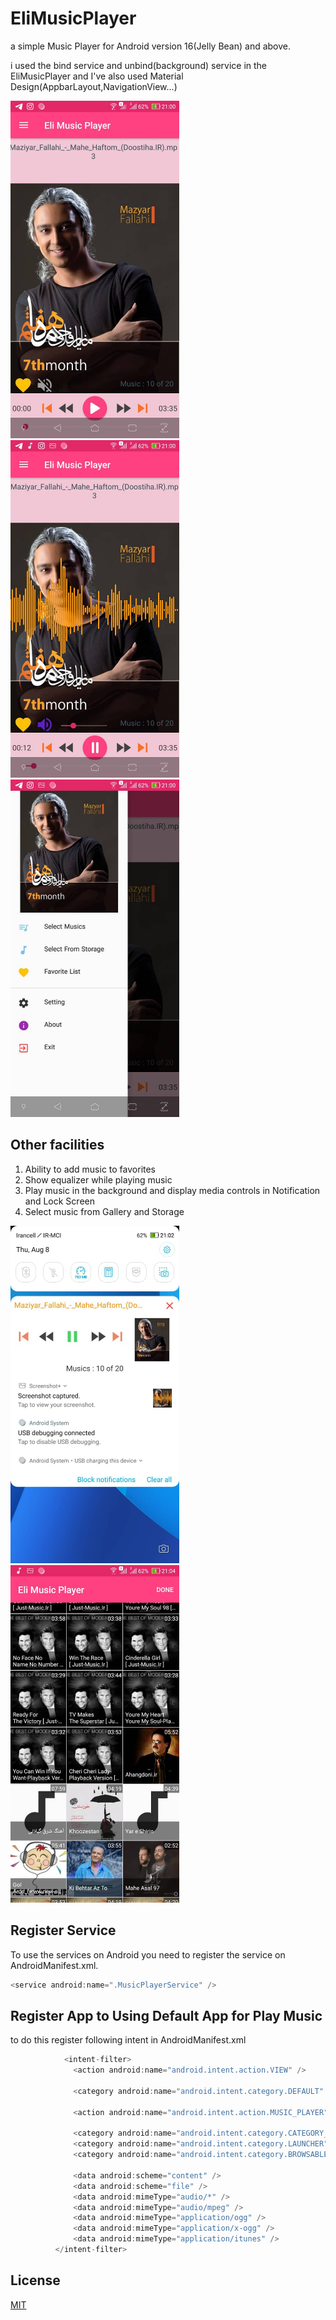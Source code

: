 
  # EliMusicPlayer
a simple Music Player for Android version 16(Jelly Bean) and above.

i used the bind service and unbind(background) service in the EliMusicPlayer and I've also used Material Design(AppbarLayout,NavigationView...)


<img src="https://github.com/haselmehri/EliMusicPlayer/blob/master/ReadmeFiles/AppImage2.jpeg" width="270" style='margin-right:5px'> <img src="https://github.com/haselmehri/EliMusicPlayer/blob/master/ReadmeFiles/AppImage1.jpeg" width="270"  style='margin-right:5px'>
<img src="https://github.com/haselmehri/EliMusicPlayer/blob/master/ReadmeFiles/AppImage4.jpeg" width="270">

## Other facilities

  1. Ability to add music to favorites
  2. Show equalizer while playing music
  3. Play music in the background and display media controls in Notification and Lock Screen
  3. Select music from Gallery and Storage
  
  
<img src="https://github.com/haselmehri/EliMusicPlayer/blob/master/ReadmeFiles/AppImage3.jpeg" width="270" style='margin-right:5px'>      <img src="https://github.com/haselmehri/EliMusicPlayer/blob/master/ReadmeFiles/AppImage5.jpeg" width="270"  style='margin-right:5px'>


## Register Service

To use the services on Android you need to register the service on AndroidManifest.xml.

```java
<service android:name=".MusicPlayerService" />
```

## Register App to Using Default App for Play Music

  to do this register following intent in AndroidManifest.xml
  
  ```java
              <intent-filter>
                <action android:name="android.intent.action.VIEW" />

                <category android:name="android.intent.category.DEFAULT" />

                <action android:name="android.intent.action.MUSIC_PLAYER" />

                <category android:name="android.intent.category.CATEGORY_APP_MUSIC" />
                <category android:name="android.intent.category.LAUNCHER" />
                <category android:name="android.intent.category.BROWSABLE" />

                <data android:scheme="content" />
                <data android:scheme="file" />
                <data android:mimeType="audio/*" />
                <data android:mimeType="audio/mpeg" />
                <data android:mimeType="application/ogg" />
                <data android:mimeType="application/x-ogg" />
                <data android:mimeType="application/itunes" />
            </intent-filter>
  ```

## License
[MIT](https://choosealicense.com/licenses/mit/)
